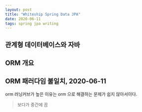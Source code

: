 ```yaml
---
layout: post
title: "Whiteship Spring Data JPA"
date: 2020-06-11
tags: spring jpa writing
---
```


## 관계형 데이터베이스와 자바
## ORM 개요
## ORM 패러다임 불일치, 2020-06-11
orm 러닝커브가 높은 이유는 orm 으로 해결하는 문제가 쉽지 않아서이다.
> 보다가 중간에 끔
